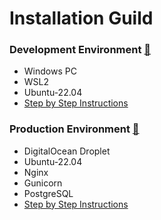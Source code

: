 # Installation Guild

### Development Environment [:link:](install_guides/install_guide_dev.md)
   - Windows PC
   - WSL2
   - Ubuntu-22.04
   - [Step by Step Instructions](install_guides/install_guide_dev.md)

### Production Environment [:link:](install_guides/install_guide_prod.md)
   - DigitalOcean Droplet
   - Ubuntu-22.04
   - Nginx
   - Gunicorn
   - PostgreSQL  
   - [Step by Step Instructions](install_guides/install_guide_prod.md)

